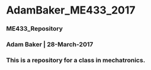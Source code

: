 # AdamBaker_ME433_2017
### ME433_Repository
### Adam Baker | 28-March-2017
### This is a repository for a class in mechatronics.
